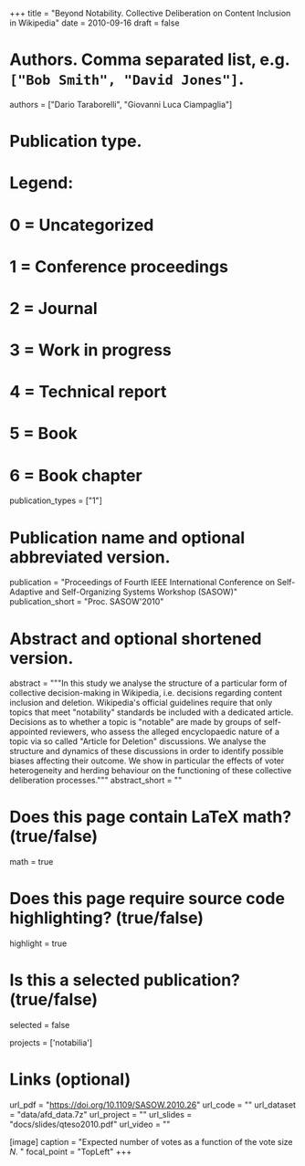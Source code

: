 +++
title = "Beyond Notability. Collective Deliberation on Content Inclusion in Wikipedia"
date = 2010-09-16
draft = false

# Authors. Comma separated list, e.g. `["Bob Smith", "David Jones"]`.
authors = ["Dario Taraborelli", "Giovanni Luca Ciampaglia"]

# Publication type.
# Legend:
# 0 = Uncategorized
# 1 = Conference proceedings
# 2 = Journal
# 3 = Work in progress
# 4 = Technical report
# 5 = Book
# 6 = Book chapter
publication_types = ["1"]

# Publication name and optional abbreviated version.
publication = "Proceedings of Fourth IEEE International Conference on Self-Adaptive and Self-Organizing Systems Workshop (SASOW)"
publication_short = "Proc. SASOW'2010"

# Abstract and optional shortened version.
abstract = """In this study we analyse the structure of a
particular form of collective decision-making in Wikipedia, i.e. decisions
regarding content inclusion and deletion. Wikipedia's official guidelines
require that only topics that meet "notability" standards be included with
a dedicated article. Decisions as to whether a topic is "notable" are made
by groups of self-appointed reviewers, who assess the alleged encyclopaedic
nature of a topic via so called "Article for Deletion" discussions. We
analyse the structure and dynamics of these discussions in order to
identify possible biases affecting their outcome. We show in particular the
effects of voter heterogeneity and herding behaviour on the functioning of
these collective deliberation processes."""
abstract_short = ""

# Does this page contain LaTeX math? (true/false)
math = true

# Does this page require source code highlighting? (true/false)
highlight = true

# Is this a selected publication? (true/false)
selected = false

projects = ['notabilia']

# Links (optional)
url_pdf = "https://doi.org/10.1109/SASOW.2010.26"
url_code = ""
url_dataset = "data/afd_data.7z"
url_project = ""
url_slides = "docs/slides/qteso2010.pdf"
url_video = ""

[image]
  caption = "Expected number of votes as a function of the vote size $N$. " 
  focal_point = "TopLeft"
+++
